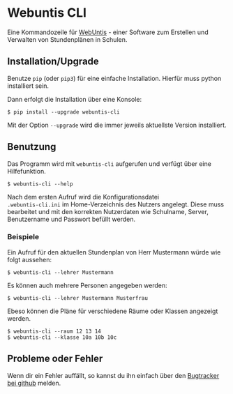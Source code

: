 Webuntis CLI
=======================

Eine Kommandozeile für [WebUntis](https://www.untis.at) - einer Software zum 
Erstellen und Verwalten von Stundenplänen in Schulen.


Installation/Upgrade
--------------------

Benutze `pip` (oder `pip3`) für eine einfache Installation. Hierfür muss python
installiert sein. 

Dann erfolgt die Installation über eine Konsole:

    $ pip install --upgrade webuntis-cli

Mit der Option `--upgrade` wird die immer jeweils aktuellste Version 
installiert. 


Benutzung
---------

Das Programm wird mit `webuntis-cli` aufgerufen und verfügt über eine 
Hilfefunktion.

    $ webuntis-cli --help

Nach dem ersten Aufruf wird die Konfigurationsdatei  
`.webuntis-cli.ini` im Home-Verzeichnis des Nutzers angelegt. Diese muss 
bearbeitet und mit den korrekten Nutzerdaten wie Schulname, Server, 
Benutzername und Passwort befüllt werden.

### Beispiele

Ein Aufruf für den aktuellen Stundenplan von Herr Mustermann würde wie folgt
aussehen:

    $ webuntis-cli --lehrer Mustermann    

Es können auch mehrere Personen angegeben werden:

    $ webuntis-cli --lehrer Mustermann Musterfrau
    
Ebeso können die Pläne für verschiedene Räume oder Klassen angezeigt werden.

    $ webuntis-cli --raum 12 13 14
    $ webuntis-cli --klasse 10a 10b 10c


Probleme oder Fehler
-------------------

Wenn dir ein Fehler auffällt, so kannst du ihn einfach über den [Bugtracker bei
github](https://github.com/tbs1-bo/webuntis_cli/issues/new) melden.
